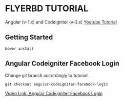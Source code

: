 # FLYERBD TUTORIAL

Angular (v-1.x) and Codeigniter (v-3.x) [Youtube Tutorial](https://www.youtube.com/watch?v=mHc-q0WjTQQ&list=PLmnDE5FTOQtkpGVC6mRs8bkzWYHTWmX2c)


## Getting Started

`bower install`

## Angular Codeigniter Facebook Login

Change git branch accordingly to tutorial.

`git checkout angular-codeigniter-facebook-login`

[Video Link: Angular Codeigniter Facebook Login](https://www.youtube.com/watch?v=BfzzZq2lDcw&feature=youtu.be)